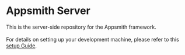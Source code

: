 # Appsmith Server

This is the server-side repository for the Appsmith framework.
<br><br>
For details on setting up your development machine, please refer to this [setup Guide](../../contributions/ServerSetup.md).
